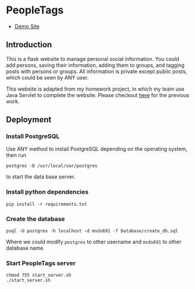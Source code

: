 # PeopleTags
- [Demo Site](http://34.204.196.197:5003)

## Introduction
This is a flask website to manage personal social information. You could add persons, saving their information, adding them to groups, and tagging posts with persons or groups. All information is private except public posts, which could be seen by ANY user.

This website is adapted from my homework project, in which my team use Java Servlet to complete the website. Please checkout [here](https://github.com/secregister01/2019-10-28_PeopleTags.git) for the previous work.

## Deployment
### Install PostgreSQL
Use ANY method to install PostgreSQL depending on the operating system, then run

```
postgres -D /usr/local/var/postgres
```

to start the data base server.

### Install python dependencies

```
pip install -r requirements.txt
```

### Create the database

```
psql -U postgres -h localhost -d msds691 -f Database/create_db.sql
```

Where we could modify `postgres` to other username and `msds691` to other database name.

### Start PeopleTags server
```
chmod 755 start_server.sh
./start_server.sh
```